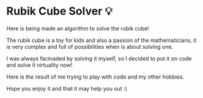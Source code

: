 # Rubik Cube Solver :bulb:	
Here is being made an algorithm to solve the rubik cube!

The rubik cube is a toy for kids and also a passion of the mathematicians, it is very complex and full of possibilities when is about solving one. 

I was always facinaded by solving it myself, so I decided to put it on code and solve it virtuality now!

Here is the result of me trying to play with code and my other hobbies. 

Hope you enjoy it and that it may help you out :) 

